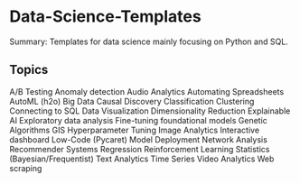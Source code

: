 # Data-Science-Templates
Summary: Templates for data science mainly focusing on Python and SQL.
## Topics
A/B Testing
Anomaly detection
Audio Analytics
Automating Spreadsheets
AutoML (h2o)
Big Data
Causal Discovery
Classification
Clustering
Connecting to SQL
Data Visualization 
Dimensionality Reduction
Explainable AI
Exploratory data analysis
Fine-tuning foundational models
Genetic Algorithms
GIS
Hyperparameter Tuning
Image Analytics 
Interactive dashboard
Low-Code (Pycaret)
Model Deployment
Network Analysis
Recommender Systems
Regression
Reinforcement Learning
Statistics (Bayesian/Frequentist)
Text Analytics
Time Series
Video Analytics
Web scraping
